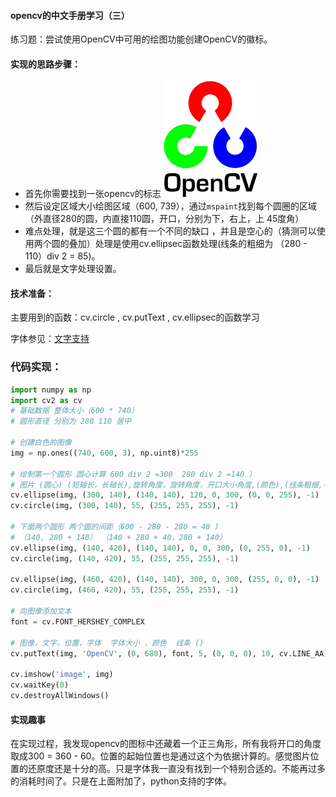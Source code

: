 #### opencv的中文手册学习（三）

练习题：尝试使用OpenCV中可用的绘图功能创建OpenCV的徽标。

#### 实现的思路步骤：

+ 首先你需要找到一张opencv的标志  <img src="flag.jpg" alt="img" style="zoom: 25%;" />
+ 然后设定区域大小绘图区域（600, 739），通过`mspaint`找到每个圆圈的区域（外直径280的圆，内直接110圆，开口，分别为下，右上，上 45度角）
+ 难点处理，就是这三个圆的都有一个不同的缺口 ，并且是空心的（猜测可以使用两个圆的叠加）处理是使用cv.ellipsec函数处理(线条的粗细为 （280 - 110）div 2 = 85)。
+ 最后就是文字处理设置。

#### 技术准备：

主要用到的函数：cv.circle , cv.putText , cv.ellipsec的函数学习

字体参见：[文字支持](https://blog.csdn.net/guduruyu/article/details/68491211)

### 代码实现：

```python
import numpy as np
import cv2 as cv
# 基础数据 整体大小（600 * 740）
# 圆形直径 分别为 280 110 居中 

# 创建白色的图像
img = np.ones((740, 600, 3), np.uint8)*255

# 绘制第一个圆形 圆心计算 600 div 2 =300  280 div 2 =140 ）
# 图片 (圆心) (短轴长，长轴长),旋转角度，旋转角度，开口大小角度,(颜色),(线条粗细,-1为实心)
cv.ellipse(img, (300, 140), (140, 140), 120, 0, 300, (0, 0, 255), -1)
cv.circle(img, (300, 140), 55, (255, 255, 255), -1)

# 下面两个圆形 两个圆的间距（600 - 280 - 280 = 40 )
# （140, 280 + 140） （140 + 280 + 40，280 + 140）
cv.ellipse(img, (140, 420), (140, 140), 0, 0, 300, (0, 255, 0), -1)
cv.circle(img, (140, 420), 55, (255, 255, 255), -1)

cv.ellipse(img, (460, 420), (140, 140), 300, 0, 300, (255, 0, 0), -1)
cv.circle(img, (460, 420), 55, (255, 255, 255), -1)

# 向图像添加文本
font = cv.FONT_HERSHEY_COMPLEX

# 图像，文字，位置，字体  字体大小 ，颜色  线条 ()
cv.putText(img, 'OpenCV', (0, 680), font, 5, (0, 0, 0), 10, cv.LINE_AA)

cv.imshow('image', img)
cv.waitKey(0)
cv.destroyAllWindows()

```

#### 实现趣事

在实现过程，我发现opencv的图标中还藏着一个正三角形，所有我将开口的角度取成300 = 360 - 60。位置的起始位置也是通过这个为依据计算的。感觉图片位置的还原度还是十分的高。只是字体我一直没有找到一个特别合适的。不能再过多的消耗时间了。只是在上面附加了，python支持的字体。



